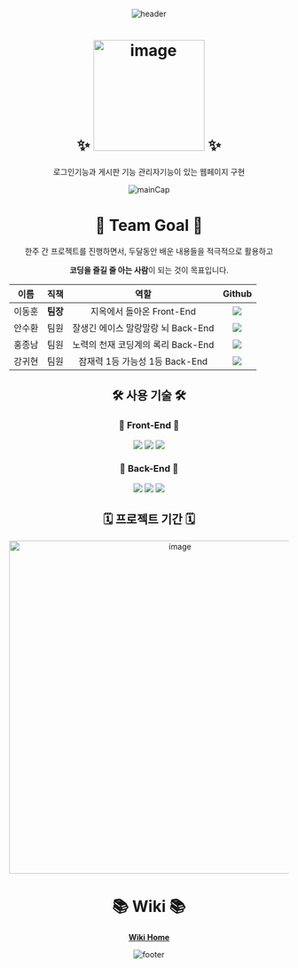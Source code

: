 <div align="center">
  
![header](https://capsule-render.vercel.app/api?type=waving&color=timeGradient&height=200&section=header&text=안녕하세요!%20Team6입니다.%20🙌&fontSize=36&fontAlign=50&fontAlignY=40)

  
# ✨  <img width="200" alt="image" src="https://user-images.githubusercontent.com/96301958/155890485-8e99fb56-7c3f-4218-b007-3ed06569ea50.png"> ✨

로그인기능과 게시판 기능 관리자기능이 있는 웹페이지 구현 
  
![mainCap](https://user-images.githubusercontent.com/96301958/155878322-75123ea7-0c12-4ce7-9dae-25d07e46a421.gif)


 
# 👫 Team Goal 👫

한주 간 프로젝트를 진행하면서, 두달동안 배운 내용들을 적극적으로 활용하고
  
**코딩을 즐길 줄 아는 사람**이 되는 것이 목표입니다.

|  이름  |   직책   |   역할    |                                                                                                  Github                                                                                                   |
| :----: | :------: | :-------: | :-------------------------------------------------------------------------------------------------------------------------------------------------------------------------------------------------------: |
| 이동훈 | **팀장** | 지옥에서 돌아온 Front-End  |        <a href="https://github.com/green-kong"><img src="https://img.shields.io/badge/dev%2D%2Dkong-339933?style=flat-square&logo=github&logoColor=white&link=https://github.com/green-kong"/></a>        |
| 안수환 |   팀원   | 잘생긴 에이스 말랑말랑 뇌 Back-End | <a href="https://github.com/ash991213"><img src="https://img.shields.io/badge/ash991213-EA4AAA?style=flat-square&logo=github&logoColor=white&link=https://github.com/ash991213"/></a> |
| 홍종남 |   팀원   | 노력의 천재 코딩계의 록리 Back-End |    <a href="https://github.com/Hongjongnam"><img src="https://img.shields.io/badge/Hongjongnam-F5792A?style=flat-square&logo=github&logoColor=white&link=https://github.com/Hongjongnam"/></a>     |
| 강귀현 |   팀원   | 잠재력 1등 가능성 1등 Back-End  |            <a href="https://github.com/kangcodeis"><img src="https://img.shields.io/badge/kangcodeis-512BD4?style=flat-square&logo=github&logoColor=white&link=https://github.com/kangcodeis"/></a>             |

## 🛠 사용 기술 🛠

### 🎨 Front-End 🎨

<img src="https://img.shields.io/badge/HTML-E34F26?style=flat-square&logo=html5&logoColor=white"/></a>
<img src="https://img.shields.io/badge/CSS-1572B6?style=flat-square&logo=css3&logoColor=white"/></a>
<img src="https://img.shields.io/badge/Javascript-FFCD00?style=flat-square&logo=JavaScript&logoColor=white"/></a>

### 🧩 Back-End 🧩

<img src="https://img.shields.io/badge/Node.js-339933?style=flat-square&logo=node.js&logoColor=white"/></a>
<img src="https://img.shields.io/badge/MySQL-4479A1?style=flat-square&logo=mysql&logoColor=white"/></a>
<img src="https://img.shields.io/badge/Express-000000?style=flat-square&logo=express&logoColor=white"/></a>

## 🗓  프로젝트 기간 🗓

<img width="600" alt="image" src="https://user-images.githubusercontent.com/96301958/155877277-ca62d45f-0f1f-40d7-b2e1-4901f41c1585.png">

# 📚 Wiki 📚

[**Wiki Home**](https://github.com/green-kong/team6_login_board/wiki)

![footer](https://capsule-render.vercel.app/api?type=waving&color=timeGradient&height=170&section=footer&reversal=true&fontSize=26&fontAlign=85&animation=twinkling&fontAlignY=70&text=Cheers!)

</div>
